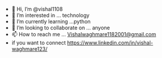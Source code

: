 - 👋 Hi, I’m @vishal1108
- 👀 I’m interested in ... technology
- 🌱 I’m currently learning ...python
- 💞️ I’m looking to collaborate on ... anyone
- 📫 How to reach me ... Vishalwaghmare1182001@gmail.com
- if you want to connect https://www.linkedin.com/in/vishal-waghmare123/

<!---
vish1108/vish1108 is a ✨ special ✨ repository because its `README.md` (this file) appears on your GitHub profile.
You can click the Preview link to take a look at your changes.
--->

